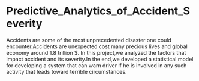# Predictive_Analytics_of_Accident_Severity
Accidents are some of the most unprecedented disaster one could encounter.Accidents are unexpected cost many precious lives and global economy around 1.8 trillion $. In this project,we analyzed the factors that impact accident and its severity.In the end,we developed a statistical model for developing a system that can warn driver if he is involved in any such activity that leads toward terrible circumstances.
